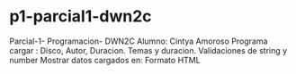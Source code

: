 # p1-parcial1-dwn2c
Parcial-1- Programacion- DWN2C
Alumno:
Cintya Amoroso
Programa cargar : Disco, Autor, Duracion. Temas y duracion.
Validaciones de string y number
Mostrar datos cargados en:
Formato HTML 
